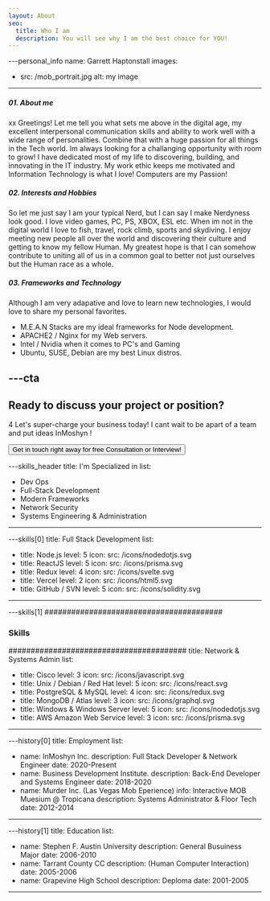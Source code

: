 ```yaml
---
layout: About
seo:
  title: Who I am
  description: You will see why I am the best choice for YOU!
---
```


---personal_info
name: Garrett Haptonstall
images:
  - src: /mob_portrait.jpg
    alt: my image
---
##### <span>01.</span> About me
xx
Greetings!  Let me tell you what sets me above in the digital age, my excellent interpersonal communication skills and ability to work well with a wide range of personalities.  Combine that with a huge passion for all things in the Tech world.  Im always looking for a challanging opportunity with room to grow! I have dedicated most of my life to discovering, building, and innovating in the IT industry.  My work ethic keeps me motivated and Information Technology is what I love! Computers are my Passion!  

##### <span>02.</span> Interests and Hobbies

So let me just say I am your typical Nerd, but I can say I make Nerdyness look good.  I love video games, PC, PS, XBOX, ESL etc.  When im not in the digital world I love to fish, travel, rock climb, sports and skydiving. I enjoy meeting new people all over the world and discovering their culture and getting to know my fellow Human.  My greatest hope is that I can somehow contribute to uniting all of us in a common goal to better not just ourselves but the Human race as a whole.    

##### <span>03.</span> Frameworks and Technology

Although I am very adapative and love to learn new technologies, I would love to share my personal favorites.  
 - M.E.A.N Stacks are my ideal frameworks for Node development.
 - APACHE2 / Nginx for my Web servers.
 - Intel / Nvidia when it comes to PC's and Gaming
 - Ubuntu, SUSE, Debian are my best Linux distros.

---cta
---
## Ready to discuss your project or position?
4
Let's super-charge your business today! I cant wait to be apart of a team and put ideas InMoshyn !

<Button href="/contact">
  Get in touch right away for free Consultation or Interview!
</Button>



---skills_header
title: I'm Specialized in
list:
  - Dev Ops 
  - Full-Stack Development
  - Modern Frameworks
  - Network Security
  - Systems Engineering & Administration
---



---skills[0]
title: Full Stack Development
list:
  - title: Node.js
    level: 5
    icon:
      src: /icons/nodedotjs.svg
  - title: ReactJS
    level: 5
    icon:
      src: /icons/prisma.svg
  - title: Redux 
    level: 4
    icon:
      src: /icons/svelte.svg
  - title: Vercel
    level: 2
    icon:
      src: /icons/html5.svg
  - title: GitHub / SVN
    level: 5
    icon:
      src: /icons/solidity.svg
---



---skills[1]
########################################
### Skills
########################################
title: Network & Systems Admin
list:
  - title: Cisco
    level: 3
    icon:
      src: /icons/javascript.svg
  - title: Unix / Debian / Red Hat
    level: 5
    icon:
      src: /icons/react.svg
  - title: PostgreSQL & MySQL
    level: 4
    icon:
      src: /icons/redux.svg
  - title: MongoDB / Atlas
    level: 3
    icon:
      src: /icons/graphql.svg
  - title: Windows & Windows Server
    level: 5
    icon:
      src: /icons/nodedotjs.svg
  - title: AWS Amazon Web Service 
    level: 3
    icon:
      src: /icons/prisma.svg
---



---history[0]
title: Employment
list:
  - name: InMoshyn Inc.
    description: Full Stack Developer & Network Engineer
    date: 2020-Present
  - name: Business Development Institute.
    description: Back-End Developer and Systems Engineer
    date: 2018-2020
  - name: Murder Inc. (Las Vegas Mob Eperience)
    info: Interactive MOB Muesium @ Tropicana
    description: Systems Administrator & Floor Tech
    date: 2012-2014
---


---history[1]
title: Education
list:
  - name: Stephen F. Austin University
    description: General Busuiness Major
    date: 2006-2010
  - name: Tarrant County CC 
    description: (Human Computer Interaction)
    date: 2005-2006
  - name: Grapevine High School
    description: Deploma 
    date: 2001-2005
---
